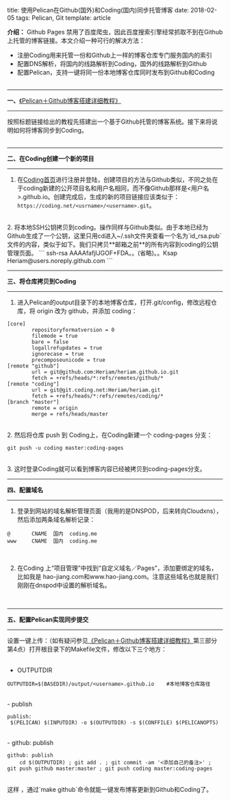 title: 使用Pelican在Github(国外)和Coding(国内)同步托管博客
date: 2018-02-05
tags: Pelican, Git
template: article

**介绍：** Github Pages 禁用了百度爬虫，因此百度搜索引擎经常抓取不到在Github上托管的博客链接。本文介绍一种可行的解决方法：     
- 注册Coding用来托管一份和Github上一样的博客仓库专门服务国内的索引    
- 配置DNS解析，将国内的线路解析到Coding，国外的线路解析到Github    
- 配置Pelican，支持一键将同一份本地博客仓库同时发布到Github和Coding
  ​          
  <br>   
***
**一、**[《Pelican＋Github博客搭建详细教程》](http://www.jianshu.com/p/fd8ed9855f44)      
***
按照标题链接给出的教程先搭建出一个基于Github托管的博客系统。接下来将说明如何将博客同步到Coding。    
<br>   

***
**二、在Coding创建一个新的项目**
***
1. 在[Coding首页](http://www.coding.net)进行注册并登陆，创建项目的方法与Github类似，不同之处在于coding新建的公开项目名和用户名相同，而不像Github那样是<用户名>.github.io。创建完成后，生成的新的项目链接应该类似于：`https://coding.net/<usrname>/<username>.git`。    
  <br>   
2. 将本地SSH公钥拷贝到coding。操作同样与Github类似。由于本地已经为Github生成了一个公钥，这里只用cd进入~/.ssh文件夹查看一个名为`id_rsa.pub`文件的内容，类似于如下。我们只拷贝**邮箱之前**的所有内容到coding的公钥管理页面。     
```
ssh-rsa AAAAfafjIJGOF+FDA。。(省略)。。Ksap Heriam@users.noreply.github.com
```
<br>   

***
**三、将仓库拷贝到Coding**
***
1. 进入Pelican的output目录下的本地博客仓库，打开.git/config，修改远程仓库，将 origin 改为 github，并添加 coding：   

```
[core]
        repositoryformatversion = 0
        filemode = true
        bare = false
        logallrefupdates = true
        ignorecase = true
        precomposeunicode = true
[remote "github"]
        url = git@github.com:Heriam/heriam.github.io.git
        fetch = +refs/heads/*:refs/remotes/github/*
[remote "coding"]
        url = git@git.coding.net:Heriam/heriam.git
        fetch = +refs/heads/*:refs/remotes/coding/*
[branch "master"]
        remote = origin
        merge = refs/heads/master
```
<br>    
2. 然后将仓库 push 到 Coding上，在Coding新建一个 coding-pages 分支：    

```
git push -u coding master:coding-pages
```
<br>    
3. 这时登录Coding就可以看到博客内容已经被拷贝到coding-pages分支。
  <br>   

***
**四、配置域名**
***
1. 登录到网站的域名解析管理页面（我用的是DNSPOD，后来转向Cloudxns），然后添加两条域名解析记录：

```
@       CNAME  国内  coding.me
www     CNAME  国内  coding.me
```
<br>   

2. 在Coding 上“项目管理”中找到“自定义域名／Pages”，添加要绑定的域名，比如我是 hao-jiang.com和www.hao-jiang.com。注意这些域名也就是我们刚刚在dnspod中设置的解析域名。

<br>   

***
**五、配置Pelican实现同步提交**
***
设置一键上传：（如有疑问参见[《Pelican＋Github博客搭建详细教程》](http://www.jianshu.com/p/fd8ed9855f44)第三部分第4点）打开根目录下的Makefile文件，修改以下三个地方：   
<br>    
- OUTPUTDIR        

```
OUTPUTDIR=$(BASEDIR)/output/<username>.github.io    #本地博客仓库路径
```
<br>   
-  publish    

```
publish:    
 $(PELICAN) $(INPUTDIR) -o $(OUTPUTDIR) -s $(CONFFILE) $(PELICANOPTS)    
```
<br>   
- github: publish

```
github: publish
	cd $(OUTPUTDIR) ; git add . ; git commit -am '<添加自己的备注>' ; git push github master:master ; git push coding master:coding-pages 
```

<br>
这样 ，通过`make github`命令就能一键发布博客更新到Github和Coding了。